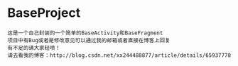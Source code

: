 BaseProject
====

    这是一个自己封装的一个简单的BaseActivity和BaseFragment
    项目中有Bug或者是修改意见可以通过我的邮箱或者直接在博客上回复
    有不足的请大家轻喷！
    请去看我的博客：http://blog.csdn.net/xx244488877/article/details/65937778
